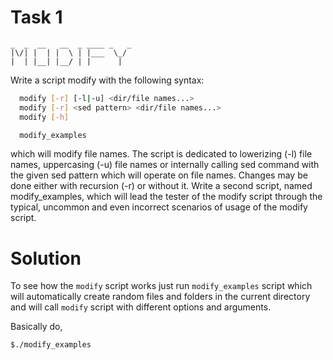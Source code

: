 # Task 1

```
_  _  __   __  _ ____ _   _
|\/| |  | |  \ | |___  \_/
|  | |__| |__/ | |      |
```

Write a script modify with the following syntax:

```bash
  modify [-r] [-l|-u] <dir/file names...>
  modify [-r] <sed pattern> <dir/file names...>
  modify [-h]

  modify_examples
```

which will modify file names. The script is dedicated to lowerizing (-l)
file names, uppercasing (-u) file names or internally calling sed
command with the given sed pattern which will operate on file names.
Changes may be done either with recursion (-r) or without it. Write a
second script, named modify_examples, which will lead the tester of the
modify script through the typical, uncommon and even incorrect scenarios
of usage of the modify script.

# Solution

To see how the `modify` script works just run `modify_examples` script which will automatically create random files and
folders in the current directory and will call `modify` script with different options and arguments.

Basically do,
```bash
$./modify_examples
```

